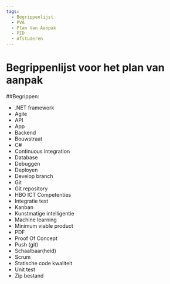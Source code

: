 ```yaml
---
tags:
  - Begrippenlijst
  - PVA
  - Plan Van Aanpak
  - PID
  - Afstuderen
---
```

# Begrippenlijst voor het plan van aanpak

##Begrippen:
-   .NET framework
-   Agile
-   API
-   App
-   Backend
-   Bouwstraat
-   C#
-   Continuous integration
-   Database
-   Debuggen
-   Deployen
-   Develop branch
-   Git
-   Git repository
-   HBO ICT Competenties
-   Integratie test
-   Kanban
-   Kunstmatige intelligentie
-   Machine learning
-   Minimum viable product
-   PDF
-   Proof Of Concept    
-   Push (git)
-   Schaalbaar(heid)
-   Scrum
-   Statische code kwaliteit
-   Unit test
-   Zip bestand